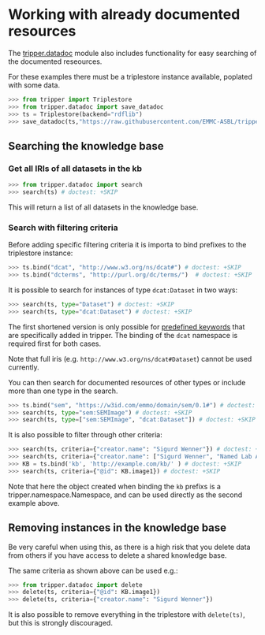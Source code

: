 Working with already documented resources
=========================================

The [tripper.datadoc] module also includes functionality for easy searching of the documented reseources.

For these examples there must be a triplestore instance available, poplated with some data.
```python
>>> from tripper import Triplestore
>>> from tripper.datadoc import save_datadoc
>>> ts = Triplestore(backend="rdflib")
>>> save_datadoc(ts,"https://raw.githubusercontent.com/EMMC-ASBL/tripper/refs/heads/master/tests/input/semdata.yaml") # doctest: +SKIP
```

Searching the knowledge base
----------------------------

### Get all IRIs of all datasets in the kb

```python
>>> from tripper.datadoc import search
>>> search(ts) # doctest: +SKIP
```

This will return a list of all datasets in the knowledge base.


### Search with filtering criteria

Before adding specific filtering criteria it is importa to bind prefixes to the triplestore instance:

```python
>>> ts.bind("dcat", "http://www.w3.org/ns/dcat#") # doctest: +SKIP
>>> ts.bind("dcterms", "http://purl.org/dc/terms/")  # doctest: +SKIP
```

It is possible to search for instances of type `dcat:Dataset` in two ways:

```python
>>> search(ts, type="Dataset") # doctest: +SKIP
>>> search(ts, type="dcat:Dataset") # doctest: +SKIP
```
The first shortened version is only possible for [predefined keywords] that are specifically added in tripper.
The binding of the `dcat` namespace is required first for both cases.

Note that full iris (e.g. `http://www.w3.org/ns/dcat#Dataset`) cannot be used currently.


You can then search for documented resources of other types or include more than one type in the search.
```python
>>> ts.bind("sem", "https://w3id.com/emmo/domain/sem/0.1#") # doctest: +SKIP
>>> search(ts, type="sem:SEMImage") # doctest: +SKIP
>>> search(ts, type=["sem:SEMImage", "dcat:Dataset"]) # doctest: +SKIP
```


It is also possible to filter through other criteria:
```python
>>> search(ts, criteria={"creator.name": "Sigurd Wenner"}) # doctest: +SKIP
>>> search(ts, criteria={"creator.name": ["Sigurd Wenner", "Named Lab Assistant"]}) # doctest: +SKIP
>>> KB = ts.bind('kb', 'http://example.com/kb/' ) # doctest: +SKIP
>>> search(ts, criteria={"@id": KB.image1}) # doctest: +SKIP
```

Note that here the object created when binding the `kb` prefixs is a tripper.namespace.Namespace, and can be used directly as the second example above.

Removing instances in the knowledge base
----------------------------------------

Be very careful when using this, as there is a high risk that you delete data from others if you have access to delete a shared knowledge base.

The same criteria as shown above can be used e.g.:

```python
>>> from tripper.datadoc import delete
>>> delete(ts, criteria={"@id": KB.image1})
>>> delete(ts, criteria={"creator.name": "Sigurd Wenner"})
```
It is also possible to remove everything in the triplestore with `delete(ts)`, but this is strongly discouraged.



[predefined keywords]: keywords.md
[tripper.datadoc]: https://emmc-asbl.github.io/tripper/latest/datadoc/introduction
